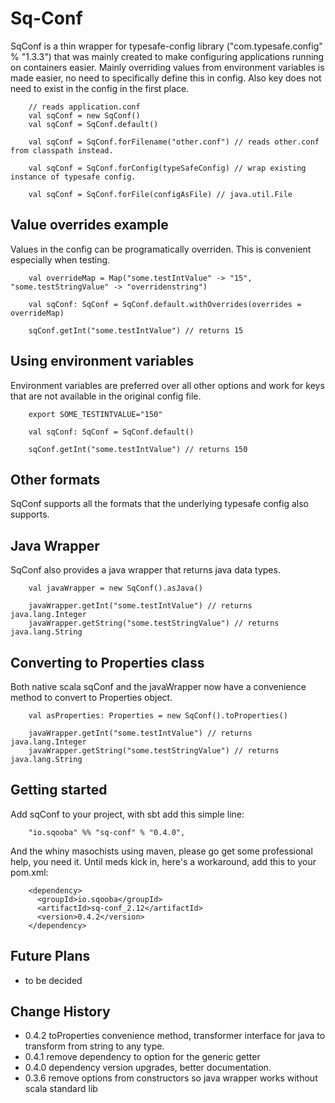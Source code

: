 # Sq-Conf

SqConf is a thin wrapper for typesafe-config library ("com.typesafe.config" % "1.3.3") that was mainly 
created to make configuring applications running on containers easier. Mainly
overriding values from environment variables is made easier, no need to specifically define this in config.
Also key does not need to exist in the config in the first place. 

```
    // reads application.conf
    val sqConf = new SqConf() 
    val sqConf = SqConf.default()
    
    val sqConf = SqConf.forFilename("other.conf") // reads other.conf from classpath instead.
    
    val sqConf = SqConf.forConfig(typeSafeConfig) // wrap existing instance of typesafe config.
    
    val sqConf = SqConf.forFile(configAsFile) // java.util.File 
```

## Value overrides example
Values in the config can be programatically overriden. This is convenient especially when testing.
```
    val overrideMap = Map("some.testIntValue" -> "15", "some.testStringValue" -> "overridenstring")

    val sqConf: SqConf = SqConf.default.withOverrides(overrides = overrideMap)
	
    sqConf.getInt("some.testIntValue") // returns 15
```

## Using environment variables
Environment variables are preferred over all other options and work for keys that are not available
in the original config file.
```
    export SOME_TESTINTVALUE="150"

    val sqConf: SqConf = SqConf.default()
	
    sqConf.getInt("some.testIntValue") // returns 150
```

## Other formats
SqConf supports all the formats that the underlying typesafe config also supports.

## Java Wrapper
SqConf also provides a java wrapper that returns java data types.
```
    val javaWrapper = new SqConf().asJava()
	
    javaWrapper.getInt("some.testIntValue") // returns java.lang.Integer
    javaWrapper.getString("some.testStringValue") // returns java.lang.String
```

## Converting to Properties class
Both native scala sqConf and the javaWrapper now have a convenience method to convert to Properties
object.
```
    val asProperties: Properties = new SqConf().toProperties()
	
    javaWrapper.getInt("some.testIntValue") // returns java.lang.Integer
    javaWrapper.getString("some.testStringValue") // returns java.lang.String
```

## Getting started
Add sqConf to your project, with sbt add this simple line:
```
    "io.sqooba" %% "sq-conf" % "0.4.0", 
```

And the whiny masochists using maven, please go get some professional help, you need it. Until meds kick in, 
here's a workaround, add this to your pom.xml:
```
    <dependency>
      <groupId>io.sqooba</groupId>
      <artifactId>sq-conf_2.12</artifactId>
      <version>0.4.2</version>
    </dependency>
```

## Future Plans
- to be decided

## Change History
- 0.4.2 toProperties convenience method, transformer interface for java to transform from string to any type.
- 0.4.1 remove dependency to option for the generic getter
- 0.4.0 dependency version upgrades, better documentation.
- 0.3.6 remove options from constructors so java wrapper works without scala standard lib

